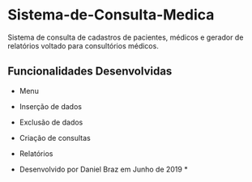# Sistema-de-Consulta-Medica
 Sistema de consulta de cadastros de pacientes, médicos e gerador de relatórios voltado para consultórios médicos.
 
 ## Funcionalidades Desenvolvidas
* Menu
* Inserção de dados
* Exclusão de dados
* Criação de consultas
* Relatórios


* Desenvolvido por Daniel Braz em Junho de 2019 *


